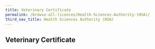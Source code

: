 ```yaml
---
title: Veterinary Certificate
permalink: /browse-all-licences/Health-Sciences-Authority-(HSA)/
third_nav_title: Health Sciences Authority (HSA)
---
```

## Veterinary Certificate
